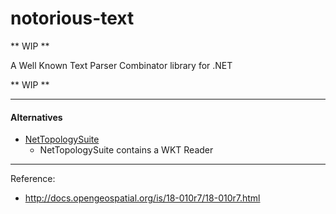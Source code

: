 # notorious-text

** WIP **

A Well Known Text Parser Combinator library for .NET

** WIP **

---

#### Alternatives
- [NetTopologySuite](https://github.com/NetTopologySuite/NetTopologySuite)
  - NetTopologySuite contains a WKT Reader

---

Reference:
- http://docs.opengeospatial.org/is/18-010r7/18-010r7.html
